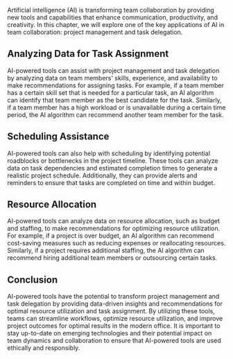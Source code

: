 
Artificial intelligence (AI) is transforming team collaboration by providing new tools and capabilities that enhance communication, productivity, and creativity. In this chapter, we will explore one of the key applications of AI in team collaboration: project management and task delegation.

Analyzing Data for Task Assignment
----------------------------------

AI-powered tools can assist with project management and task delegation by analyzing data on team members' skills, experience, and availability to make recommendations for assigning tasks. For example, if a team member has a certain skill set that is needed for a particular task, an AI algorithm can identify that team member as the best candidate for the task. Similarly, if a team member has a high workload or is unavailable during a certain time period, the AI algorithm can recommend another team member for the task.

Scheduling Assistance
---------------------

AI-powered tools can also help with scheduling by identifying potential roadblocks or bottlenecks in the project timeline. These tools can analyze data on task dependencies and estimated completion times to generate a realistic project schedule. Additionally, they can provide alerts and reminders to ensure that tasks are completed on time and within budget.

Resource Allocation
-------------------

AI-powered tools can analyze data on resource allocation, such as budget and staffing, to make recommendations for optimizing resource utilization. For example, if a project is over budget, an AI algorithm can recommend cost-saving measures such as reducing expenses or reallocating resources. Similarly, if a project requires additional staffing, the AI algorithm can recommend hiring additional team members or outsourcing certain tasks.

Conclusion
----------

AI-powered tools have the potential to transform project management and task delegation by providing data-driven insights and recommendations for optimal resource utilization and task assignment. By utilizing these tools, teams can streamline workflows, optimize resource utilization, and improve project outcomes for optimal results in the modern office. It is important to stay up-to-date on emerging technologies and their potential impact on team dynamics and collaboration to ensure that AI-powered tools are used ethically and responsibly.
